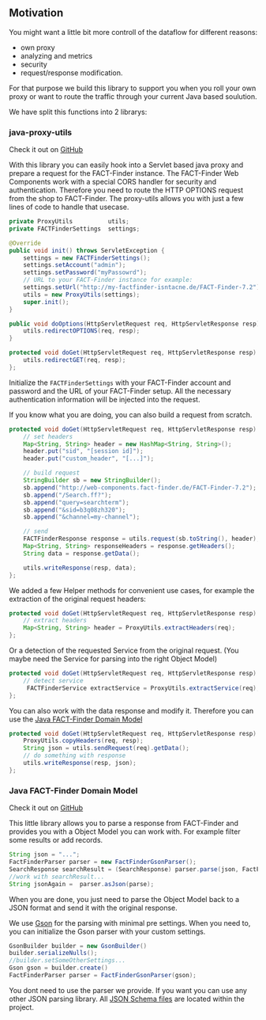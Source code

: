 ## Motivation
You might want a little bit more controll of the dataflow for different reasons:

* own proxy
* analyzing and metrics
* security
* request/response modification.

For that purpose we build this library to support you when you roll your own proxy or want to route
the traffic through your current Java based soulution.

We have split this functions into 2 librarys:

### java-proxy-utils
Check it out on [GitHub](https://github.com/FACT-Finder-Web-Components/java-proxy-utils)

With this library you can easily hook into a Servlet based java proxy and prepare a request for the
FACT-Finder instance.
The FACT-Finder Web Components work with a special CORS handler for security and authentication. Therefore you
need to route the HTTP OPTIONS request from the shop to FACT-Finder.
The proxy-utils allows you with just a few lines of code to handle that usecase.
```java
private ProxyUtils          utils;
private FACTFinderSettings  settings;

@Override
public void init() throws ServletException {
    settings = new FACTFinderSettings();
    settings.setAccount("admin");
    settings.setPassword("myPassowrd");
    // URL to your FACT-Finder instance for example:
    settings.setUrl("http://my-factfinder-isntacne.de/FACT-Finder-7.2");
    utils = new ProxyUtils(settings);
    super.init();
}

public void doOptions(HttpServletRequest req, HttpServletResponse resp) throws IOException {
    utils.redirectOPTIONS(req, resp);
}

protected void doGet(HttpServletRequest req, HttpServletResponse resp) throws ServletException, IOException {
    utils.redirectGET(req, resp);
};
```

Initialize the <code>FACTFinderSettings</code> with your FACT-Finder account and password and the
URL of your FACT-Finder setup. All the necessary authentication information will be injected into the
request.

If you know what you are doing, you can also build a request from scratch.
```java
protected void doGet(HttpServletRequest req, HttpServletResponse resp) throws ServletException, IOException {
    // set headers
    Map<String, String> header = new HashMap<String, String>();
    header.put("sid", "[session id]");
    header.put("custom_header", "[...]");

    // build request
    StringBuilder sb = new StringBuilder();
    sb.append("http://web-components.fact-finder.de/FACT-Finder-7.2");
    sb.append("/Search.ff?");
    sb.append("query=searchterm");
    sb.append("&sid=b3q08zh320");
    sb.append("&channel=my-channel");

    // send
    FACTFinderResponse response = utils.request(sb.toString(), header);
    Map<String, String> responseHeaders = response.getHeaders();
    String data = response.getData();

    utils.writeResponse(resp, data);
};
```

We added a few Helper methods for convenient use cases, for example the extraction of the original request headers:
```java
protected void doGet(HttpServletRequest req, HttpServletResponse resp) throws ServletException, IOException {
    // extract headers
    Map<String, String> header = ProxyUtils.extractHeaders(req);
};
```

Or a detection of the requested Service from the original request. (You maybe need the Service for parsing into the right Object Model)
```java
protected void doGet(HttpServletRequest req, HttpServletResponse resp) throws ServletException, IOException {
    // detect service
     FACTFinderService extractService = ProxyUtils.extractService(req);
};
```

You can also work with the data response and modify it. Therefore you can use the [Java FACT-Finder Domain Model](https://github.com/FACT-Finder-Web-Components/java-factfinder-domain-model)
```java
protected void doGet(HttpServletRequest req, HttpServletResponse resp) throws ServletException, IOException {
    ProxyUtils.copyHeaders(req, resp);
    String json = utils.sendRequest(req).getData();
    // do something with response
    utils.writeResponse(resp, json);
};
```

### Java FACT-Finder Domain Model
Check it out on [GitHub](https://github.com/FACT-Finder-Web-Components/java-factfinder-domain-model)

This little library allows you to parse a response from FACT-Finder and provides you with a Object
Model you can work with. For example filter some results or add records.
```java
String json = "...";
FactFinderParser parser = new FactFinderGsonParser();
SearchResponse searchResult = (SearchResponse) parser.parse(json, FactFinderGsonParser.SERVICE_SEARCH);
//work with searchResult...
String jsonAgain =	parser.asJson(parse);
```

When you are done, you just need to parse the Object Model back to a JSON format and send it with
the original response.

We use [Gson](https://github.com/google/gson) for the parsing with minimal pre settings.
When you need to, you can initialize the Gson parser with your custom settings.
```java
GsonBuilder builder = new GsonBuilder()
builder.serializeNulls();
//builder.setSomeOtherSettings...
Gson gson = builder.create()
FactFinderParser parser = FactFinderGsonParser(gson);
```

You dont need to use the parser we provide. If you want you can use any other JSON parsing library.
All [JSON Schema files](https://github.com/FACT-Finder-Web-Components/java-factfinder-domain-model/tree/master/src/main/resources/schema) are located within the project.
